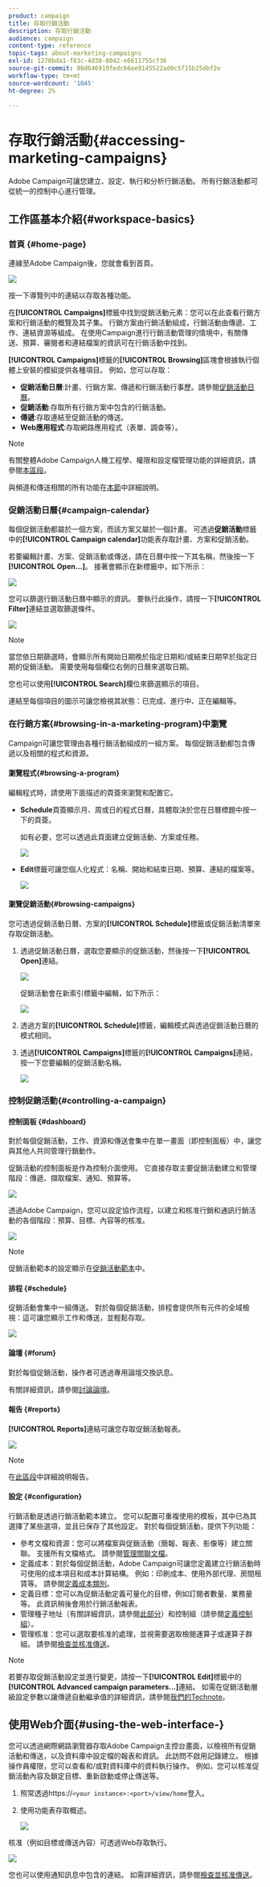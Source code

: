 ```yaml
---
product: campaign
title: 存取行銷活動
description: 存取行銷活動
audience: campaign
content-type: reference
topic-tags: about-marketing-campaigns
exl-id: 1278bda1-f83c-4d38-8042-e6611755cf36
source-git-commit: 98d646919fedc66ee9145522ad0c5f15b25dbf2e
workflow-type: tm+mt
source-wordcount: '1045'
ht-degree: 2%

---
```


# 存取行銷活動{#accessing-marketing-campaigns}

Adobe Campaign可讓您建立、設定、執行和分析行銷活動。 所有行銷活動都可從統一的控制中心進行管理。 

## 工作區基本介紹{#workspace-basics}

### 首頁 {#home-page}

連線至Adobe Campaign後，您就會看到首頁。

![](assets/campaign_global_view.png)

按一下導覽列中的連結以存取各種功能。

在&#x200B;**[!UICONTROL Campaigns]**&#x200B;標籤中找到促銷活動元素：您可以在此查看行銷方案和行銷活動的概覽及其子集。 行銷方案由行銷活動組成，行銷活動由傳遞、工作、連結資源等組成。 在使用Campaign進行行銷活動管理的情境中，有關傳送、預算、審閱者和連結檔案的資訊可在行銷活動中找到。

**[!UICONTROL Campaigns]**&#x200B;標籤的&#x200B;**[!UICONTROL Browsing]**&#x200B;區塊會根據執行個體上安裝的模組提供各種項目。 例如，您可以存取：

* **促銷活動日曆**:計畫、行銷方案、傳遞和行銷活動行事歷。請參閱[促銷活動日曆](#campaign-calendar)。
* **促銷活動**:存取所有行銷方案中包含的行銷活動。
* **傳遞**:存取連結至促銷活動的傳送。
* **Web應用程式**:存取網路應用程式（表單、調查等）。

>[!NOTE]
>
>有關整體Adobe Campaign人機工程學、權限和設定檔管理功能的詳細資訊，請參閱[本區段](../../platform/using/adobe-campaign-workspace.md)。
>
>與頻道和傳送相關的所有功能在[本節](../../delivery/using/steps-about-delivery-creation-steps.md)中詳細說明。

### 促銷活動日曆{#campaign-calendar}

每個促銷活動都屬於一個方案，而該方案又屬於一個計畫。 可透過&#x200B;**促銷活動**&#x200B;標籤中的&#x200B;**[!UICONTROL Campaign calendar]**&#x200B;功能表存取計畫、方案和促銷活動。

若要編輯計畫、方案、促銷活動或傳送，請在日曆中按一下其名稱，然後按一下&#x200B;**[!UICONTROL Open...]**。 接著會顯示在新標籤中，如下所示：

![](assets/d_ncs_user_interface_hierar.png)

您可以篩選行銷活動日曆中顯示的資訊。 要執行此操作，請按一下&#x200B;**[!UICONTROL Filter]**&#x200B;連結並選取篩選條件。

![](assets/campaign_planning_filter.png)

>[!NOTE]
>
>當您依日期篩選時，會顯示所有開始日期晚於指定日期和/或結束日期早於指定日期的促銷活動。 需要使用每個欄位右側的日曆來選取日期。

您也可以使用&#x200B;**[!UICONTROL Search]**&#x200B;欄位來篩選顯示的項目。

連結至每個項目的圖示可讓您檢視其狀態：已完成、進行中、正在編輯等。

### 在行銷方案{#browsing-in-a-marketing-program}中瀏覽

Campaign可讓您管理由各種行銷活動組成的一組方案。 每個促銷活動都包含傳遞以及相關的程式和資源。

#### 瀏覽程式{#browsing-a-program}

編輯程式時，請使用下面描述的頁簽來瀏覽和配置它。

* **Schedule**&#x200B;頁簽顯示月、周或日的程式日曆，具體取決於您在日曆標題中按一下的頁簽。

   如有必要，您可以透過此頁面建立促銷活動、方案或任務。

   ![](assets/s_ncs_user_interface_campaign02.png)

* **Edit**&#x200B;標籤可讓您個人化程式：名稱、開始和結束日期、預算、連結的檔案等。

   ![](assets/s_ncs_user_interface_campaign05.png)

#### 瀏覽促銷活動{#browsing-campaigns}

您可透過促銷活動日曆、方案的&#x200B;**[!UICONTROL Schedule]**&#x200B;標籤或促銷活動清單來存取促銷活動。

1. 透過促銷活動日曆，選取您要顯示的促銷活動，然後按一下&#x200B;**[!UICONTROL Open]**&#x200B;連結。

   ![](assets/campaign_planning_edit_op.png)

   促銷活動會在新索引標籤中編輯，如下所示：

   ![](assets/campaign_op_edit.png)

1. 透過方案的&#x200B;**[!UICONTROL Schedule]**&#x200B;標籤，編輯模式與透過促銷活動日曆的模式相同。
1. 透過&#x200B;**[!UICONTROL Campaigns]**&#x200B;標籤的&#x200B;**[!UICONTROL Campaigns]**&#x200B;連結，按一下您要編輯的促銷活動名稱。

   ![](assets/campaign_edit_from_list.png)

### 控制促銷活動{#controlling-a-campaign}

#### 控制面板 {#dashboard}

對於每個促銷活動，工作、資源和傳送會集中在單一畫面（即控制面板）中，讓您與其他人共同管理行銷動作。

促銷活動的控制面板是作為控制介面使用。 它直接存取主要促銷活動建立和管理階段：傳遞、擷取檔案、通知、預算等。

![](assets/s_ncs_user_op_board_start_del.png)

透過Adobe Campaign，您可以設定協作流程，以建立和核准行銷和通訊行銷活動的各個階段：預算、目標、內容等的核准。

![](assets/s_ncs_user_op_board_validate.png)

>[!NOTE]
>
>促銷活動範本的設定顯示在[促銷活動範本](../../campaign/using/marketing-campaign-templates.md#campaign-templates)中。

#### 排程 {#schedule}

促銷活動會集中一組傳送。 對於每個促銷活動，排程會提供所有元件的全域檢視：這可讓您顯示工作和傳送，並輕鬆存取。

![](assets/campaign_planning_tab.png)

#### 論壇 {#forum}

對於每個促銷活動，操作者可透過專用論壇交換訊息。

有關詳細資訊，請參閱[討論論壇](../../campaign/using/discussion-forums.md)。

#### 報告 {#reports}

**[!UICONTROL Reports]**&#x200B;連結可讓您存取促銷活動報表。

![](assets/campaign_reporting_tab.png)

>[!NOTE]
>
>在[此區段](../../reporting/using/about-adobe-campaign-reporting-tools.md)中詳細說明報告。

#### 設定 {#configuration}

行銷活動是透過行銷活動範本建立。 您可以配置可重複使用的模板，其中已為其選擇了某些選項，並且已保存了其他設定。 對於每個促銷活動，提供下列功能：

* 參考文檔和資源：您可以將檔案與促銷活動（簡報、報表、影像等）建立關聯。 支援所有文檔格式。 請參閱[管理關聯文檔](../../campaign/using/marketing-campaign-deliveries.md#managing-associated-documents)。
* 定義成本：對於每個促銷活動，Adobe Campaign可讓您定義建立行銷活動時可使用的成本項目和成本計算結構。 例如：印刷成本、使用外部代理、房間租賃等。 請參閱[定義成本類別](../../campaign/using/providers--stocks-and-budgets.md#defining-cost-categories)。
* 定義目標：您可以為促銷活動定義可量化的目標，例如訂閱者數量、業務量等。 此資訊稍後會用於行銷活動報表。
* 管理種子地址（有關詳細資訊，請參閱[此部分](../../delivery/using/about-seed-addresses.md)）和控制組（請參閱[定義控制組](../../campaign/using/marketing-campaign-deliveries.md#defining-a-control-group)）。
* 管理核准：您可以選取要核准的處理，並視需要選取檢閱運算子或運算子群組。 請參閱[檢查並核准傳送](../../campaign/using/marketing-campaign-approval.md#checking-and-approving-deliveries)。

>[!NOTE]
>
>若要存取促銷活動設定並進行變更，請按一下&#x200B;**[!UICONTROL Edit]**&#x200B;標籤中的&#x200B;**[!UICONTROL Advanced campaign parameters...]**&#x200B;連結。 如需在促銷活動層級設定參數以讓傳遞自動繼承值的詳細資訊，請參閱[我們的Technote](https://helpx.adobe.com/campaign/kb/simplifying-campaign-management-acc.html#Setparametersatthecampaignlevelsodeliveriesinheritvaluesautomatically)。

## 使用Web介面{#using-the-web-interface-}

您可以透過網際網路瀏覽器存取Adobe Campaign主控台畫面，以檢視所有促銷活動和傳送，以及資料庫中設定檔的報表和資訊。 此訪問不啟用記錄建立。 根據操作員權限，您可以查看和/或對資料庫中的資料執行操作。 例如，您可以核准促銷活動內容及鎖定目標、重新啟動或停止傳送等。

1. 照常透過https://`<your instance>:<port>/view/home`登入。
1. 使用功能表存取概述。

   ![](assets/s_ncs_user_interface_web_campaign_01.png)

核准（例如目標或傳送內容）可透過Web存取執行。

![](assets/campaign_web_interface_validation.png)

您也可以使用通知訊息中包含的連結。 如需詳細資訊，請參閱[檢查並核准傳送](../../campaign/using/marketing-campaign-approval.md#checking-and-approving-deliveries)。
